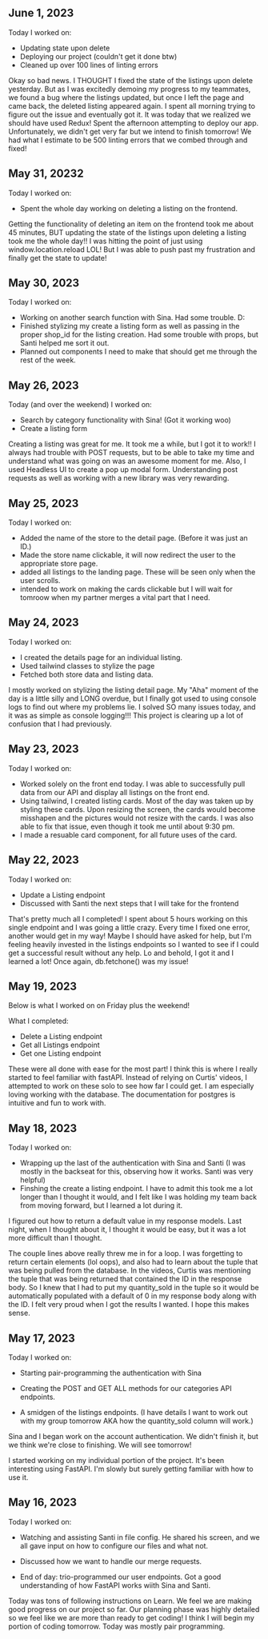 ## June 1, 2023

Today I worked on:

- Updating state upon delete
- Deploying our project (couldn't get it done btw)
- Cleaned up over 100 lines of linting errors

Okay so bad news. I THOUGHT I fixed the state of the listings upon delete yesterday. But as I was excitedly demoing my progress to my teammates, we found a bug where the listings updated, but once I left the page and came back, the deleted listing appeared again. I spent all morning trying to figure out the issue and eventually got it. It was today that we realized we should have used Redux!
Spent the afternoon attempting to deploy our app. Unfortunately, we didn't get very far but we intend to finish tomorrow!
We had what I estimate to be 500 linting errors that we combed through and fixed!

## May 31, 20232

Today I worked on:

- Spent the whole day working on deleting a listing on the frontend.

Getting the functionality of deleting an item on the frontend took me about 45 minutes, BUT updating the state of the listings upon deleting a listing took me the whole day!! I was hitting the point of just using window.location.reload LOL! But I was able to push past my frustration and finally get the state to update!

## May 30, 2023

Today I worked on:

- Working on another search function with Sina. Had some trouble. D:
- Finished stylizing my create a listing form as well as passing in the proper shop_id for the listing creation. Had some trouble with props, but Santi helped me sort it out.
- Planned out components I need to make that should get me through the rest of the week.

## May 26, 2023

Today (and over the weekend) I worked on:

- Search by category functionality with Sina! (Got it working woo)
- Create a listing form

Creating a listing was great for me. It took me a while, but I got it to work!! I always had trouble with POST requests, but to be able to take my time and understand what was going on was an awesome moment for me. Also, I used Headless UI to create a pop up modal form. Understanding post requests as well as working with a new library was very rewarding.

## May 25, 2023

Today I worked on:

- Added the name of the store to the detail page. (Before it was just an ID.)
- Made the store name clickable, it will now redirect the user to the appropriate store page.
- added all listings to the landing page. These will be seen only when the user scrolls.
- intended to work on making the cards clickable but I will wait for tomroow when my partner merges a vital part that I need.

## May 24, 2023

Today I worked on:

- I created the details page for an individual listing.
- Used tailwind classes to stylize the page
- Fetched both store data and listing data.

I mostly worked on stylizing the listing detail page. My "Aha" moment of the day is a little silly and LONG overdue, but I finally got used to using console logs to find out where my problems lie. I solved SO many issues today, and it was as simple as console logging!!! This project is clearing up a lot of confusion that I had previously.

## May 23, 2023

Today I worked on:

- Worked solely on the front end today. I was able to successfully pull data from our API and display all listings on the front end.
- Using tailwind, I created listing cards. Most of the day was taken up by styling these cards. Upon resizing the screen, the cards would become misshapen and the pictures would not resize with the cards. I was also able to fix that issue, even though it took me until about 9:30 pm.
- I made a resuable card component, for all future uses of the card.

## May 22, 2023

Today I worked on:

- Update a Listing endpoint
- Discussed with Santi the next steps that I will take for the frontend

That's pretty much all I completed! I spent about 5 hours working on this single endpoint and I was going a little crazy. Every time I fixed one error, another would get in my way! Maybe I should have asked for help, but I'm feeling heavily invested in the listings endpoints so I wanted to see if I could get a successful result without any help. Lo and behold, I got it and I learned a lot! Once again, db.fetchone() was my issue!

## May 19, 2023

Below is what I worked on on Friday plus the weekend!

What I completed:

- Delete a Listing endpoint
- Get all Listings endpoint
- Get one Listing endpoint

These were all done with ease for the most part! I think this is where I really started to feel familiar with fastAPI. Instead of relying on Curtis' videos, I attempted to work on these solo to see how far I could get. I am especially loving working with the database. The documentation for postgres is intuitive and fun to work with.

## May 18, 2023

Today I worked on:

- Wrapping up the last of the authentication with Sina and Santi (I was mostly in the backseat for this, observing how it works. Santi was very helpful)
- Finshing the create a listing endpoint. I have to admit this took me a lot longer than I thought it would, and I felt like I was holding my team back from moving forward, but I learned a lot during it.

I figured out how to return a default value in my response models. Last night, when I thought about it, I thought it would be easy, but it was a lot more difficult than I thought.

<!-- tup = db.fetchone()
                    id=tup[0]
                    quantity_sold=tup[1]

                    old_data = listing.dict()

                    return ListingOut(id=id, quantity_sold=quantity_sold, **old_data) -->

The couple lines above really threw me in for a loop. I was forgetting to return certain elements (lol oops), and also had to learn about the tuple that was being pulled from the database. In the videos, Curtis was mentioning the tuple that was being returned that contained the ID in the response body. So I knew that I had to put my quantity_sold in the tuple so it would be automatically populated with a default of 0 in my response body along with the ID. I felt very proud when I got the results I wanted. I hope this makes sense.

## May 17, 2023

Today I worked on:

- Starting pair-programming the authentication with Sina

- Creating the POST and GET ALL methods for our categories API endpoints.

- A smidgen of the listings endpoints. (I have details I want to work out with my group tomorrow AKA how the quantity_sold column will work.)

Sina and I began work on the account authentication. We didn't finish it, but we think we're close to finishing. We will see tomorrow!

I started working on my individual portion of the project. It's been interesting using FastAPI. I'm slowly but surely getting familiar with how to use it.

## May 16, 2023

Today I worked on:

- Watching and assisting Santi in file config. He shared his screen, and we all gave input on how to configure our files and what not.

- Discussed how we want to handle our merge requests.

- End of day: trio-programmed our user endpoints. Got a good understanding of how FastAPI works wiith Sina and Santi.

Today was tons of following instructions on Learn. We feel we are making good progress on our project so far. Our planning phase was highly detailed so we feel like we are more than ready to get coding! I think I will begin my portion of coding tomorrow. Today was mostly pair programming.
